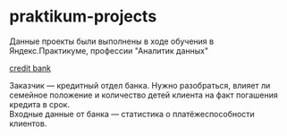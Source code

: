 # praktikum-projects

Данные проекты были выполнены в ходе обучения в Яндекс.Практикуме, профессии "Аналитик данных"  


[credit bank](https://github.com/Alexgnik/praktikum-projects/blob/main/credit%20bank/project_kredit_Alexgnik.ipynb)

Заказчик — кредитный отдел банка. 
Нужно разобраться, влияет ли семейное положение и количество детей клиента на факт погашения кредита в срок.     
Входные данные от банка — статистика о платёжеспособности клиентов.
